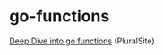 # go-functions

[Deep Dive into go functions](https://app.pluralsight.com/library/courses/deep-dive-go-functions/table-of-contents) (PluralSite)
